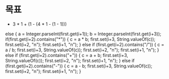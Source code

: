 # 목표
- 3 * 1 + (1 - (4 * 1 - (1 - 1)))


else {
a = Integer.parseInt(first.get(i+1));
b = Integer.parseInt(first.get(i+3));
if(first.get(i+2).contains("*")) {
c = a * b;
first.set(i+3, String.valueOf(c));
first.set(i+2, "n");
first.set(i+1, "n");
} else if (first.get(i+2).contains("/")) {
c = a / b;
first.set(i+3, String.valueOf(c));
first.set(i+2, "n");
first.set(i+1, "n");
} else if (first.get(i+2).contains("+")) {
c = a + b;
first.set(i+3, String.valueOf(c));
first.set(i+2, "n");
first.set(i+1, "n");
} else if (first.get(i+2).contains("-")) {
c = a - b;
first.set(i+3, String.valueOf(c));
first.set(i+2, "n");
first.set(i+1, "n");
}